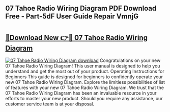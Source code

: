 ## 07 Tahoe Radio Wiring Diagram PDF Download Free - Part-5dF User Guide Repair VmnjG

# <h2><a href="http://dfpf4py.blite.top/?on=07+Tahoe+Radio+Wiring+Diagram">🔗Download New 👉🔴 07 Tahoe Radio Wiring Diagram</a></h2>

[![07 Tahoe Radio Wiring Diagram download](https://i.imgur.com/lujVjoI.png)](http://dfpf4py.blite.top/?on=07+Tahoe+Radio+Wiring+Diagram)
Congratulations on your new 07 Tahoe Radio Wiring Diagram! This user manual is designed to help you understand and get the most out of your product. Operating Instructions for Beginners This guide is designed for beginners to confidently operate your new 07 Tahoe Radio Wiring Diagram. Explore the limitless possibilities of list of features with your new 07 Tahoe Radio Wiring Diagram. We trust that the 07 Tahoe Radio Wiring Diagram has been an invaluable resource in your efforts to master your new product. Should you require any assistance, our customer service team is at your disposal.

